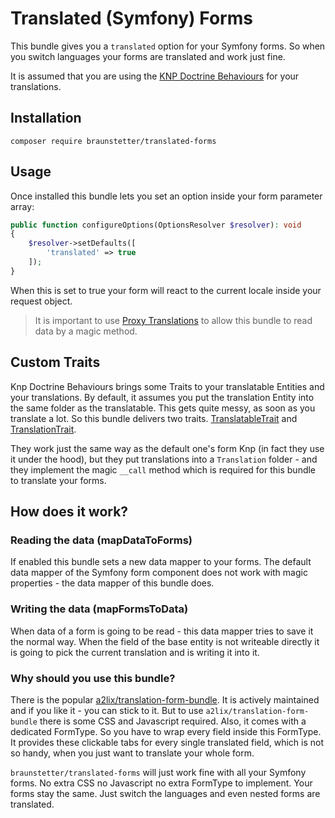 # Translated (Symfony) Forms

This bundle gives you a `translated` option for your Symfony forms. So when you switch languages your forms are translated and work just fine. 

It is assumed that you are using the [KNP Doctrine Behaviours](https://github.com/KnpLabs/DoctrineBehaviors/blob/master/docs/translatable.md) for your translations.

## Installation

`composer require braunstetter/translated-forms`

## Usage

Once installed this bundle lets you set an option inside your form parameter array: 

```php
public function configureOptions(OptionsResolver $resolver): void
{
    $resolver->setDefaults([
        'translated' => true
    ]);
}
```

When this is set to true your form will react to the current locale inside your request object.
> It is important to use [Proxy Translations](https://github.com/KnpLabs/DoctrineBehaviors/blob/master/docs/translatable.md#proxy-translations) to allow this bundle to read data by a magic method.

## Custom Traits
Knp Doctrine Behaviours brings some Traits to your translatable Entities and your translations. By default, it assumes you put the translation Entity into the same folder as the translatable. This gets quite messy, as soon as you translate a lot. 
So this bundle delivers two traits. [TranslatableTrait](src/Entity/Trait/TranslatableTrait.php) and [TranslationTrait](src/Entity/Trait/TranslationTrait.php). 

They work just the same way as the default one's form Knp (in fact they use it under the hood), but they put translations into a `Translation` folder - and they implement the magic `__call` method which is required for this bundle to translate your forms.

## How does it work?

### Reading the data (mapDataToForms)
If enabled this bundle sets a new data mapper to your forms. The default data mapper of the Symfony form component does not work with magic properties - the data mapper of this bundle does. 

### Writing the data (mapFormsToData)
When data of a form is going to be read - this data mapper tries to save it the normal way. When the field of the base entity is not writeable directly it is going to pick the current translation and is writing it into it.   

### Why should you use this bundle?
There is the popular [a2lix/translation-form-bundle](https://github.com/a2lix/TranslationFormBundle). 
It is actively maintained and if you like it - you can stick to it. 
But to use `a2lix/translation-form-bundle` there is some CSS and Javascript required. Also, it comes with a dedicated FormType. So you have to wrap every field inside this FormType. It provides these clickable tabs for every single translated field, which is not so handy, when you just want to translate your whole form. 

`braunstetter/translated-forms` will just work fine with all your Symfony forms. No extra CSS no Javascript no extra FormType to implement. Your forms stay the same. Just switch the languages and even nested forms are translated.